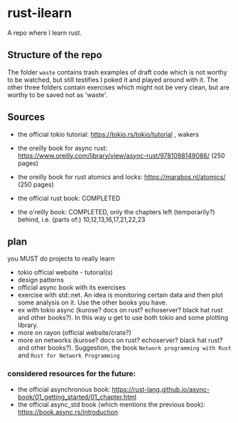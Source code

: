 # rust-ilearn
A repo where I learn rust.

## Structure of the repo

The folder `waste` contains trash examples of draft code which is not worthy to be watched, but still testifies I poked it and played around with it. The other three folders contain exercises which might not be very clean, but are worthy to be saved not as 'waste'.

## Sources

- the official tokio tutorial: https://tokio.rs/tokio/tutorial , wakers

- the oreilly book for async rust: https://www.oreilly.com/library/view/async-rust/9781098149086/     (250 pages)
- the oreilly book for rust atomics and locks: https://marabos.nl/atomics/    (250 pages)

- the official rust book: COMPLETED
- the o'reilly book: COMPLETED, only the chapters left (temporarily?) behind, i.e. (parts of:) 10,12,13,16,17,21,22,23


## plan
you MUST do projects to really learn

- tokio official website - tutorial(s)
- design patterns
- official async book with its exercises
- exercise with std::net. An idea is monitoring certain data and then plot some analysis on it. Use the other books you have.
- ex with tokio async (kurose? docs on rust? echoserver? black hat rust and other books?). In this way u get to use both tokio and some plotting library.
- more on rayon (official website/crate?)
- more on networks (kurose? docs on rust? echoserver? black hat rust? and other books?). Suggestion, the book `Network programming with Rust` and `Rust for Network Programming`

### considered resources for the future:
- the official asynchronous book: https://rust-lang.github.io/async-book/01_getting_started/01_chapter.html
- the official async_std book (which mentions the previous book): https://book.async.rs/introduction
